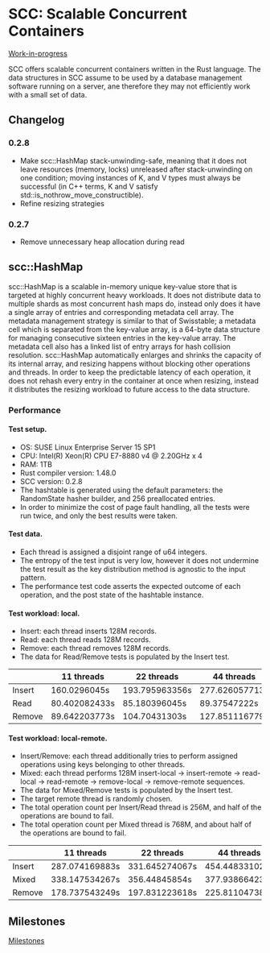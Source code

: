 # SCC: Scalable Concurrent Containers

[Work-in-progress](https://github.com/wvwwvwwv/scc/milestones)

SCC offers scalable concurrent containers written in the Rust language. The data structures in SCC assume to be used by a database management software running on a server, ane therefore they may not efficiently work with a small set of data.

## Changelog

### 0.2.8

- Make scc::HashMap stack-unwinding-safe, meaning that it does not leave resources (memory, locks) unreleased after stack-unwinding on one condition; moving instances of K, and V types must always be successful (in C++ terms, K and V satisfy std::is_nothrow_move_constructible).
- Refine resizing strategies

### 0.2.7

- Remove unnecessary heap allocation during read

## scc::HashMap

scc::HashMap is a scalable in-memory unique key-value store that is targeted at highly concurrent heavy workloads. It does not distribute data to multiple shards as most concurrent hash maps do, instead only does it have a single array of entries and corresponding metadata cell array. The metadata management strategy is similar to that of Swisstable; a metadata cell which is separated from the key-value array, is a 64-byte data structure for managing consecutive sixteen entries in the key-value array. The metadata cell also has a linked list of entry arrays for hash collision resolution. scc::HashMap automatically enlarges and shrinks the capacity of its internal array, and resizing happens without blocking other operations and threads. In order to keep the predictable latency of each operation, it does not rehash every entry in the container at once when resizing, instead it distributes the resizing workload to future access to the data structure.

### Performance

#### Test setup.
- OS: SUSE Linux Enterprise Server 15 SP1
- CPU: Intel(R) Xeon(R) CPU E7-8880 v4 @ 2.20GHz x 4
- RAM: 1TB
- Rust compiler version: 1.48.0
- SCC version: 0.2.8
- The hashtable is generated using the default parameters: the RandomState hasher builder, and 256 preallocated entries.
- In order to minimize the cost of page fault handling, all the tests were run twice, and only the best results were taken.

#### Test data.
- Each thread is assigned a disjoint range of u64 integers.
- The entropy of the test input is very low, however it does not undermine the test result as the key distribution method is agnostic to the input pattern.
- The performance test code asserts the expected outcome of each operation, and the post state of the hashtable instance.

#### Test workload: local.
- Insert: each thread inserts 128M records.
- Read: each thread reads 128M records.
- Remove: each thread removes 128M records.
- The data for Read/Remove tests is populated by the Insert test.

|        | 11 threads     | 22 threads     | 44 threads     | 88 threads     |
|--------|----------------|----------------|----------------|----------------|
| Insert | 160.0296045s   | 193.795963356s | 277.626057713s | 481.870984015s |
| Read   | 80.402082433s  | 85.180396045s  | 89.37547222s   | 100.88658824s  |
| Remove | 89.642203773s  | 104.70431303s  | 127.851116779s | 170.375524741s |

#### Test workload: local-remote.
- Insert/Remove: each thread additionally tries to perform assigned operations using keys belonging to other threads.
- Mixed: each thread performs 128M insert-local -> insert-remote -> read-local -> read-remote -> remove-local -> remove-remote sequences.
- The data for Mixed/Remove tests is populated by the Insert test.
- The target remote thread is randomly chosen.
- The total operation count per Insert/Read thread is 256M, and half of the operations are bound to fail.
- The total operation count per Mixed thread is 768M, and about half of the operations are bound to fail.

|        | 11 threads     | 22 threads     | 44 threads     | 88 threads    |
|--------|----------------|----------------|----------------|----------------|
| Insert | 287.074169883s | 331.645274067s | 454.448331025s | 676.909568328s |
| Mixed  | 338.147534267s | 356.44845854s  | 377.938664239s | 427.24426793s  |
| Remove | 178.737543249s | 197.831223618s | 225.811047389s | 276.429387396s |

## Milestones

[Milestones](https://github.com/wvwwvwwv/scc/milestones)